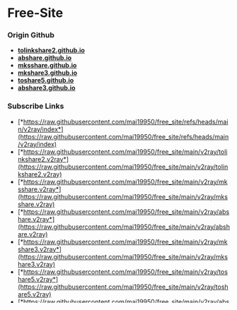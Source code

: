 # Free-Site

### Origin Github

- [**tolinkshare2.github.io**](https://github.com/tolinkshare2/tolinkshare2.github.io)
- [**abshare.github.io**](https://github.com/abshare/abshare.github.io)
- [**mksshare.github.io**](https://github.com/mksshare/mksshare.github.io)
- [**mkshare3.github.io**](https://github.com/mkshare3/mkshare3.github.io)
- [**toshare5.github.io**](https://github.com/toshare5/toshare5.github.io)
- [**abshare3.github.io**](https://github.com/abshare3/abshare3.github.io)

### Subscribe Links

- [*https://raw.githubusercontent.com/mai19950/free_site/refs/heads/main/v2ray/index*](https://raw.githubusercontent.com/mai19950/free_site/refs/heads/main/v2ray/index)
- [*https://raw.githubusercontent.com/mai19950/free_site/main/v2ray/tolinkshare2.v2ray*](https://raw.githubusercontent.com/mai19950/free_site/main/v2ray/tolinkshare2.v2ray)
- [*https://raw.githubusercontent.com/mai19950/free_site/main/v2ray/mksshare.v2ray*](https://raw.githubusercontent.com/mai19950/free_site/main/v2ray/mksshare.v2ray)
- [*https://raw.githubusercontent.com/mai19950/free_site/main/v2ray/abshare.v2ray*](https://raw.githubusercontent.com/mai19950/free_site/main/v2ray/abshare.v2ray)
- [*https://raw.githubusercontent.com/mai19950/free_site/main/v2ray/mkshare3.v2ray*](https://raw.githubusercontent.com/mai19950/free_site/main/v2ray/mkshare3.v2ray)
- [*https://raw.githubusercontent.com/mai19950/free_site/main/v2ray/toshare5.v2ray*](https://raw.githubusercontent.com/mai19950/free_site/main/v2ray/toshare5.v2ray)
- [*https://raw.githubusercontent.com/mai19950/free_site/main/v2ray/abshare3.v2ray*](https://raw.githubusercontent.com/mai19950/free_site/main/v2ray/abshare3.v2ray)

### Origin Links

> Updated Time: 2025-02-20 11:32:21

- **tolinkshare2**
  - **clash**: [*https://rZvg6A.tosslk.xyz/53c47a256ead38ff5cf66e1ff44fdbf5*](https://rZvg6A.tosslk.xyz/53c47a256ead38ff5cf66e1ff44fdbf5)
  - **v2ray**: [*https://rZvg6A.tosslk.xyz/53c47a256ead38ff5cf66e1ff44fdbf5*](https://rZvg6A.tosslk.xyz/53c47a256ead38ff5cf66e1ff44fdbf5)
  - **ios**: [*https://rZvg6A.tosslk.xyz/53c47a256ead38ff5cf66e1ff44fdbf5*](https://rZvg6A.tosslk.xyz/53c47a256ead38ff5cf66e1ff44fdbf5)
- **abshare**
  - **clash**: [*https://vD23ce.absslk.xyz/a98096b42479d11959c66da211c7245d*](https://vD23ce.absslk.xyz/a98096b42479d11959c66da211c7245d)
  - **v2ray**: [*https://vD23ce.absslk.xyz/a98096b42479d11959c66da211c7245d*](https://vD23ce.absslk.xyz/a98096b42479d11959c66da211c7245d)
  - **ios**: [*https://vD23ce.absslk.xyz/a98096b42479d11959c66da211c7245d*](https://vD23ce.absslk.xyz/a98096b42479d11959c66da211c7245d)
- **mksshare**
  - **clash**: [*https://3WscRi.mcsslk.xyz/4f6744a4a7b7c75183ea9b8c8cd00b21*](https://3WscRi.mcsslk.xyz/4f6744a4a7b7c75183ea9b8c8cd00b21)
  - **v2ray**: [*https://3WscRi.mcsslk.xyz/4f6744a4a7b7c75183ea9b8c8cd00b21*](https://3WscRi.mcsslk.xyz/4f6744a4a7b7c75183ea9b8c8cd00b21)
  - **ios**: [*https://3WscRi.mcsslk.xyz/4f6744a4a7b7c75183ea9b8c8cd00b21*](https://3WscRi.mcsslk.xyz/4f6744a4a7b7c75183ea9b8c8cd00b21)
- **mkshare3**
  - **clash**: [*https://Ki1lli.mcsslk.xyz/151703329cb14de4222d4b52cd29c27f*](https://Ki1lli.mcsslk.xyz/151703329cb14de4222d4b52cd29c27f)
  - **v2ray**: [*https://Ki1lli.mcsslk.xyz/151703329cb14de4222d4b52cd29c27f*](https://Ki1lli.mcsslk.xyz/151703329cb14de4222d4b52cd29c27f)
  - **ios**: [*https://Ki1lli.mcsslk.xyz/151703329cb14de4222d4b52cd29c27f*](https://Ki1lli.mcsslk.xyz/151703329cb14de4222d4b52cd29c27f)
- **toshare5**
  - **clash**: [*https://rWxrLu.tosslk.xyz/d606ca498305a4df80c99226a8dbcfc1*](https://rWxrLu.tosslk.xyz/d606ca498305a4df80c99226a8dbcfc1)
  - **v2ray**: [*https://rWxrLu.tosslk.xyz/d606ca498305a4df80c99226a8dbcfc1*](https://rWxrLu.tosslk.xyz/d606ca498305a4df80c99226a8dbcfc1)
  - **ios**: [*https://rWxrLu.tosslk.xyz/d606ca498305a4df80c99226a8dbcfc1*](https://rWxrLu.tosslk.xyz/d606ca498305a4df80c99226a8dbcfc1)
- **abshare3**
  - **clash**: [*https://z5Mxrl.absslk.xyz/41d0c8252f273a27037b537a6298dafa*](https://z5Mxrl.absslk.xyz/41d0c8252f273a27037b537a6298dafa)
  - **v2ray**: [*https://z5Mxrl.absslk.xyz/41d0c8252f273a27037b537a6298dafa*](https://z5Mxrl.absslk.xyz/41d0c8252f273a27037b537a6298dafa)
  - **ios**: [*https://z5Mxrl.absslk.xyz/41d0c8252f273a27037b537a6298dafa*](https://z5Mxrl.absslk.xyz/41d0c8252f273a27037b537a6298dafa)
